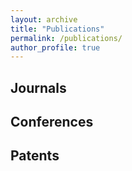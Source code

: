 ```yaml
---
layout: archive
title: "Publications"
permalink: /publications/
author_profile: true
---
```


## Journals

## Conferences

## Patents
